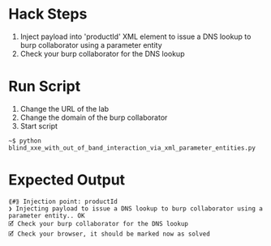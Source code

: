 # Hack Steps

1. Inject payload into 'productId' XML element to issue a DNS lookup to burp collaborator using a parameter entity
2. Check your burp collaborator for the DNS lookup

# Run Script

1. Change the URL of the lab
2. Change the domain of the burp collaborator
3. Start script

```
~$ python blind_xxe_with_out_of_band_interaction_via_xml_parameter_entities.py
```

# Expected Output

```
⟪#⟫ Injection point: productId
❯ Injecting payload to issue a DNS lookup to burp collaborator using a parameter entity.. OK
🗹 Check your burp collaborator for the DNS lookup
🗹 Check your browser, it should be marked now as solved
```
